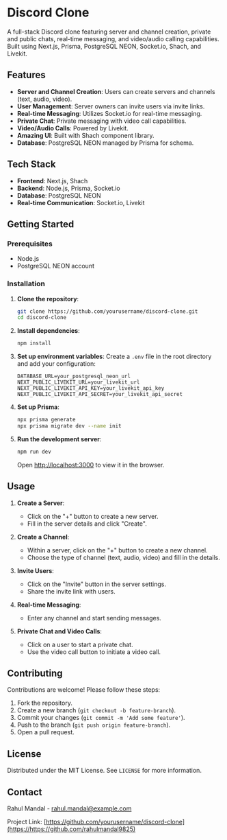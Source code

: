 # Discord Clone

A full-stack Discord clone featuring server and channel creation, private and public chats, real-time messaging, and video/audio calling capabilities. Built using Next.js, Prisma, PostgreSQL NEON, Socket.io, Shach, and Livekit.


## Features

- **Server and Channel Creation**: Users can create servers and channels (text, audio, video).
- **User Management**: Server owners can invite users via invite links.
- **Real-time Messaging**: Utilizes Socket.io for real-time messaging.
- **Private Chat**: Private messaging with video call capabilities.
- **Video/Audio Calls**: Powered by Livekit.
- **Amazing UI**: Built with Shach component library.
- **Database**: PostgreSQL NEON managed by Prisma for schema.

## Tech Stack

- **Frontend**: Next.js, Shach
- **Backend**: Node.js, Prisma, Socket.io
- **Database**: PostgreSQL NEON
- **Real-time Communication**: Socket.io, Livekit

## Getting Started

### Prerequisites

- Node.js
- PostgreSQL NEON account

### Installation

1. **Clone the repository**:
    ```bash
    git clone https://github.com/yourusername/discord-clone.git
    cd discord-clone
    ```

2. **Install dependencies**:
    ```bash
    npm install
    ```

3. **Set up environment variables**:
    Create a `.env` file in the root directory and add your configuration:
    ```env
    DATABASE_URL=your_postgresql_neon_url
    NEXT_PUBLIC_LIVEKIT_URL=your_livekit_url
    NEXT_PUBLIC_LIVEKIT_API_KEY=your_livekit_api_key
    NEXT_PUBLIC_LIVEKIT_API_SECRET=your_livekit_api_secret
    ```

4. **Set up Prisma**:
    ```bash
    npx prisma generate
    npx prisma migrate dev --name init
    ```

5. **Run the development server**:
    ```bash
    npm run dev
    ```

    Open [http://localhost:3000](http://localhost:3000) to view it in the browser.

## Usage

1. **Create a Server**:
   - Click on the "+" button to create a new server.
   - Fill in the server details and click "Create".

2. **Create a Channel**:
   - Within a server, click on the "+" button to create a new channel.
   - Choose the type of channel (text, audio, video) and fill in the details.

3. **Invite Users**:
   - Click on the "Invite" button in the server settings.
   - Share the invite link with users.

4. **Real-time Messaging**:
   - Enter any channel and start sending messages.

5. **Private Chat and Video Calls**:
   - Click on a user to start a private chat.
   - Use the video call button to initiate a video call.

## Contributing

Contributions are welcome! Please follow these steps:

1. Fork the repository.
2. Create a new branch (`git checkout -b feature-branch`).
3. Commit your changes (`git commit -m 'Add some feature'`).
4. Push to the branch (`git push origin feature-branch`).
5. Open a pull request.

## License

Distributed under the MIT License. See `LICENSE` for more information.

## Contact

Rahul Mandal - rahul.mandal@example.com

Project Link: [https://github.com/yourusername/discord-clone](https://https://github.com/rahulmandal9825)
